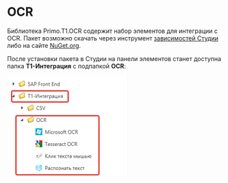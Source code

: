 # OCR
Библиотека Primo.T1.OCR содержит набор элементов для интеграции с OCR. Пакет возможно скачать через инструмент [зависимостей Студии](https://docs.primo-rpa.ru/primo-rpa/primo-studio/projects/manage-dependencies) либо на сайте [NuGet.org](https://www.nuget.org/packages/Primo.T1.OCR).

После установки пакета в Студии на панели элементов станет доступна папка **Т1-Интеграция** с подпапкой **OCR**:

![](<../../../../.gitbook/assets/ocr-in-panel.png>)

